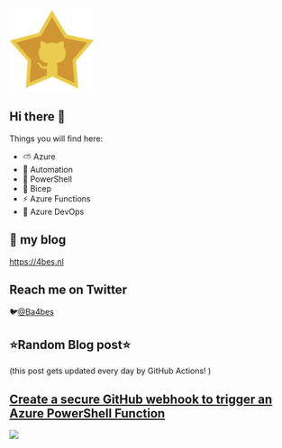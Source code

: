 ![Github Star](Assets/github-stars-logo_Color.png)

## Hi there 👋

Things you will find here:
- ⛅ Azure
- 🚗 Automation
- 🐚 PowerShell
- 💪 Bicep
- ⚡ Azure Functions
- 🚀 Azure DevOps


## 📝 my blog
<https://4bes.nl>

## Reach me on Twitter
🐦[@Ba4bes](https://twitter.com/Ba4bes)

<!---
- 🔭 I’m currently working on ...
- 🌱 I’m currently learning ...
- 👯 I’m looking to collaborate on ...
- 🤔 I’m looking for help with ...
- 💬 Ask me about ...
- 📫 How to reach me: ...
- 😄 Pronouns: ...
- ⚡ Fun fact: I have a standard poodle 🐩

-->

## ⭐Random Blog post⭐

(this post gets updated every day by GitHub Actions! )

<!-- Link -->
## [Create a secure GitHub webhook to trigger an Azure PowerShell Function](https://4bes.nl/2021/04/04/create-a-secure-github-webhook-to-trigger-an-azure-powershell-function/)

<a href="https://4bes.nl/2021/04/04/create-a-secure-github-webhook-to-trigger-an-azure-powershell-function/"><img src="https://4bes.nl/wp-content/uploads/2021/04/GHSecureWebhooktn.png" height="250px"></a>

